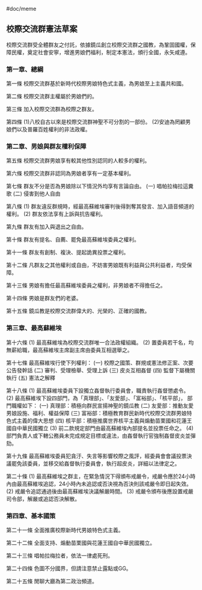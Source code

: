 #doc/meme 

## 校際交流群憲法草案
校際交流群受全體群友之付託，依據鏡瓜創立校際交流群之國教，為鞏固國權，保障民權，奠定社會安寧，增進男娘們福利，制定本憲法，頒行全國，永矢咸遵。

### 第一章、總綱

第一條
校際交流群基於新時代校際男娘特色式主義，為男娘至上主義共和國。

第二條
校際交流群主權屬於男娘們的。

第三條
加入校際交流群為校際之群友。

第四條
(1)八校自古以來是校際交流群神聖不可分割的一部份。
(2)安迪為罔顧男娘們以及普羅百姓權利的非法政權。

### 第二章、男娘與群友權利保障

第五條
校際交流群男娘享有較其他性別認同的人較多的權利。

第六條
校際交流群非認同為男娘者享有一定基本權利。

第七條
群友不分是否為男娘除以下情況外均享有言論自由。
(一) 唱帕拉梅拉這糞歌
(二) 侵害到他人自由

第八條
(1) 群友違反群規時，經最高蘇維埃審判後得剝奪其發言、加入語音頻道的權利。
(2) 群友依法享有上訴與抗告權利。

第九條
群友有加入與退出之自由。

第十條
群友有提名、自薦、罷免最高蘇維埃委員之權利。

第十一條
群友有創制、複決、提起詭異投票之權利。

第十二條
凡群友之其他權利或自由，不妨害男娘既有利益與公共利益者，均受保障。

第十三條
男娘有擔任最高蘇維埃委員之權利，非男娘者不得擔任之。

第十四條
男娘是群友們的老婆。

第十五條
鏡瓜教是校際交流群偉大的、光榮的、正確的國教。

### 第三章、最高蘇維埃

第十六條
(1) 最高蘇維埃為校際交流群唯一合法政權組織。
(2) 置委員若干名，均無薪給職，最高蘇維埃主席副主席由委員互相選舉之。

第十七條
最高蘇維埃行使下列權利：
(一) 校際之國策、群規或憲法修正案、次要公告發幹話
(二) 審判、受理檢舉、受理上訴
(三) 皮炎互相姦督
(四) 監督下屬機關執行
(五) 憲法之解釋

第十八條
(1) 最高蘇維埃委員下設獨立姦督執行委員會，職責執行姦督懲處令。
(2) 最高蘇維埃下設四部門，為「真理部」、「友愛部」、「富裕部」、「核平部」，
     部門職權如下：
     (一) 真理部：積極向群民宣揚神聖的鏡瓜教
     (二) 友愛部：推動友愛男娘設施、福利、權益保障
     (三) 富裕部：積極教育群民新時代校際交流群男娘特色式主義的偉大思想
     (四) 核平部：積極推廣世界核平主義與煽動苗栗國和花蓮王國自中華民國獨立
(3) 前二款規定部門由最高蘇維埃內部提名並投票任命之。
(4) 部門負責人或下轄公務員未完成規定目標或違法，由姦督執行官強制姦督皮炎並彈
     劾。

第十九條
最高蘇維埃委員犯貪汙、失言等影響校際之風評，經委員會會議投票決議罷免該委員，並移交給姦督執行委員會，執行超皮炎，詳細以法律定之。

第二十條
(1) 最高蘇維埃之群主，在緊急情況下得頒布戒嚴令，戒嚴令應於24小時內由最高蘇維埃追認，24小時內未追認或否決視為否決則該戒嚴令即日起失效。
(2) 戒嚴令追認通過後由最高蘇維埃決議解嚴時間。
(3) 戒嚴令頒布後應設置戒嚴司令部，解嚴或追認否決解散。

### 第四章、基本國策
第二十一條
全面推廣校際新時代男娘特色式主義。

第二十二條
全面支持、煽動苗栗國與花蓮王國自中華民國獨立。

第二十三條
唱帕拉梅拉者，依法一律處死刑。

第二十四條
色圖不分國界，但請注意禁止露點或GG。

第二十五條
閒聊大廳為第二政治頻道。